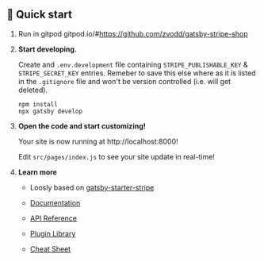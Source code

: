 ## 🚀 Quick start

1. 
    Run in gitpod
    gitpod.io/#https://github.com/zvodd/gatsby-stripe-shop

2.  **Start developing.**

    Create and `.env.development` file containing `STRIPE_PUBLISHABLE_KEY` & `STRIPE_SECRET_KEY` entries.
    Remeber to save this else where as it is listed in the `.gitignore` file and won't be version controlled (i.e. will get deleted).

    ```shell
    npm install
    npx gatsby develop
    ```

3.  **Open the code and start customizing!**

    Your site is now running at http://localhost:8000!

    Edit `src/pages/index.js` to see your site update in real-time!

4.  **Learn more**

    - Loosly based on [gatsby-starter-stripe](https://github.com/brxck/gatsby-starter-stripe)

    - [Documentation](https://www.gatsbyjs.com/docs)

    - [API Reference](https://www.gatsbyjs.com/docs/api-reference)

    - [Plugin Library](https://www.gatsbyjs.com/plugins)

    - [Cheat Sheet](https://www.gatsbyjs.com/docs/cheat-sheet)
